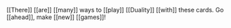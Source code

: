[[There]] [[are]] [[many]] ways to [[play]] [[Duality]] [[with]] these cards. Go [[ahead]], make [[new]] [[games]]!